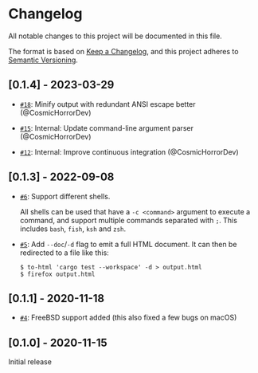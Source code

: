 # Changelog

All notable changes to this project will be documented in this file.

The format is based on [Keep a Changelog](https://keepachangelog.com/en/1.0.0/),
and this project adheres to [Semantic Versioning](https://semver.org/spec/v2.0.0.html).

## [0.1.4] - 2023-03-29

- [`#18`](https://github.com/Aloso/to-html/pull/18): Minify output with redundant ANSI escape better (@CosmicHorrorDev)

- [`#15`](https://github.com/Aloso/to-html/pull/15): Internal: Update command-line argument parser (@CosmicHorrorDev)

- [`#12`](https://github.com/Aloso/to-html/pull/12): Internal: Improve continuous integration (@CosmicHorrorDev)

## [0.1.3] - 2022-09-08

- [`#6`](https://github.com/Aloso/to-html/pull/6): Support different shells.

  All shells can be used that have a `-c <command>` argument to execute a command, and support multiple commands separated with `;`. This includes `bash`, `fish`, `ksh` and `zsh`.

- [`#5`](https://github.com/Aloso/to-html/pull/5): Add `--doc`/`-d` flag to emit a full HTML document. It can then be redirected to a file like this:

  ```shell
  $ to-html 'cargo test --workspace' -d > output.html
  $ firefox output.html
  ```

## [0.1.1] - 2020-11-18

- [`#4`](https://github.com/Aloso/to-html/pull/4): FreeBSD support added (this also fixed a few bugs on macOS)

## [0.1.0] - 2020-11-15

Initial release
